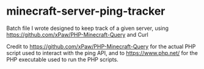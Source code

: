 # minecraft-server-ping-tracker
Batch file I wrote designed to keep track of a given server, using https://github.com/xPaw/PHP-Minecraft-Query and Curl

Credit to https://github.com/xPaw/PHP-Minecraft-Query for the actual PHP script used to interact with the ping API, and to https://www.php.net/ for the PHP executable used to run the PHP scripts.

